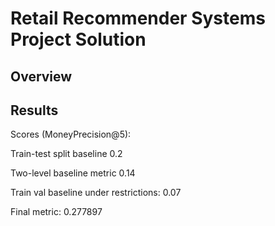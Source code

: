 # Retail Recommender Systems Project Solution

## Overview


## Results

Scores (MoneyPrecision@5):

Train-test split baseline 0.2

Two-level baseline metric 0.14

Train val baseline under restrictions: 0.07

Final metric: 0.277897


